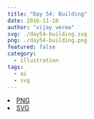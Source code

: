 ```yaml
---
title: "Day 54: Building"
date: 2016-11-18
author: "vijay verma"
svg: ./day54-building.svg
png: ./day54-building.png
featured: false
category:
  - illustration
tags:
  - ai
  - svg
---
```

<li><a href="./day54-building.png" download className="btn-png">PNG</a></li>
<li><a href="./day54-building.svg" download className="btn-svg">SVG</a></li>
